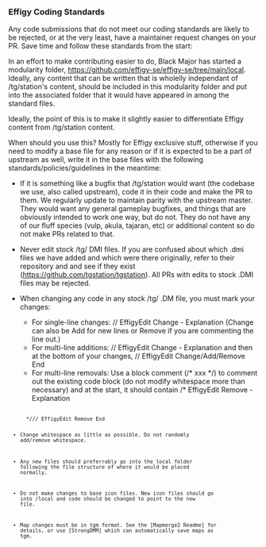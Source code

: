 ### Effigy Coding Standards

Any code submissions that do not meet our coding standards are likely to be rejected, or at the very least, have a maintainer request changes on your PR. Save time and follow these standards from the start:

In an effort to make contributing easier to do, Black Major has started a modularity folder, https://github.com/effigy-se/effigy-se/tree/main/local.
Ideally, any content that can be written that is wholelly independant of /tg/station's content, should be included in this modularity folder
and put into the associated folder that it would have appeared in among the standard files.

Ideally, the point of this is to make it slightly easier to differentiate Effigy content from /tg/station content.

When should you use this?
Mostly for Effigy exclusive stuff, otherwise if you need to modify a base file for any reason or if it is expected to be a part of upstream as well, write it in the base files with the following standards/policies/guidelines in the meantime:

* If it is something like a bugfix that /tg/station would want (the codebase we use, also called upstream), code it in their code and make the PR to them. We regularly update to maintain parity with the upstream master. They would want any general gameplay bugfixes, and things that are obviously intended to work one way, but do not. They do not have any of our fluff species (vulp, akula, tajaran, etc) or additional content so do not make PRs related to that.
* Never edit stock /tg/ DMI files. If you are confused about which .dmi files we have added and which were there originally, refer to their repository and and see if they exist (https://github.com/tgstation/tgstation). All PRs with edits to stock .DMI files may be rejected.
* When changing any code in any stock /tg/ .DM file, you must mark your changes:
    * For single-line changes: // EffigyEdit Change - Explanation (Change can also be Add for new lines or Remove if you are commenting the line out.)
    * For multi-line additions: // EffigyEdit Change - Explanation and then at the bottom of your changes, // EffigyEdit Change/Add/Remove End
    * For multi-line removals: Use a block comment (/\* xxx \*/) to comment out the existing code block (do not modify whitespace more than necessary) and at the start, it should contain
	/* EffigyEdit Remove - Explanation
	<code here>
	<code here>
	*/// EffigyEdit Remove End
 
* Change whitespace as little as possible. Do not randomly add/remove whitespace.
* Any new files should preferrably go into the local folder following the file structure of where it would be placed normally.
* Do not make changes to base icon files. New icon files should go into /local and code should be changed to point to the new file.
* Map changes must be in tgm format. See the [Mapmerge2 Readme] for details, or use [StrongDMM] which can automatically save maps as tgm.
